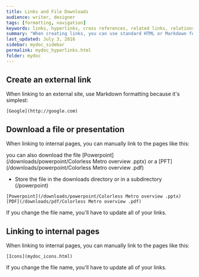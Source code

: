 ```yaml
---
title: Links and File Downloads
audience: writer, designer
tags: [formatting, navigation]
keywords: links, hyperlinks, cross references, related links, relationship tables
summary: "When creating links, you can use standard HTML or Markdown formatting. However, you can also implement an automated approach to linking that makes linking much less error-prone (meaning less chances of broken links in your output) and requiring less effort."
last_updated: July 3, 2016
sidebar: mydoc_sidebar
permalink: mydoc_hyperlinks.html
folder: mydoc
---
```


## Create an external link

When linking to an external site, use Markdown formatting because it's simplest:

```
[Google](http://google.com)
```

## Download a file or presentation  

When linking to internal pages, you can manually link to the pages like this:

you can also download the file
[Powerpoint](/downloads/powerpoint/Colorless Metro overview .pptx) or a [PFT](/downloads/powerpoint/Colorless Metro overview .pdf)

* Store the file in the downloads directory or in a subdirectory (/powerpoint)  

```
[Powerpoint](/downloads/powerpoint/Colorless Metro overview .pptx)
[PDF](/downloads/pdf/Colorless Metro overview .pdf)
```

If you change the file name, you'll have to update all of your links.

## Linking to internal pages

When linking to internal pages, you can manually link to the pages like this:

```
[Icons](mydoc_icons.html)
```

If you change the file name, you'll have to update all of your links.
